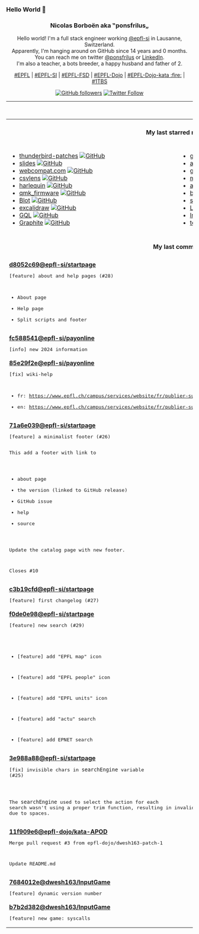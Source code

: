### Hello World 👋

<p align="center">
  <!-- use https://avatars.githubusercontent.com/u/176002?v=4 for your default github picture 
  <img src="https://raw.githubusercontent.com/ponsfrilus/ponsfrilus/master/img/ponsfrilus.png" title="Nicolas Borboën aka ‟ponsfrilus„" alt="Nicolas Borboën aka ‟ponsfrilus„" /> -->
  <h3 align="center">
    Nicolas Borboën aka ‟ponsfrilus„
  </h3>
  <p align="center">
    Hello world! I'm a full stack engineer working <a href="https://github.com/epfl-si">@epfl-si</a> in Lausanne, Switzerland.
    <br />Apparently, I'm hanging around on GitHub since 14 years and 0 months.
    <br />You can reach me on twitter <a href="https://twitter.com/ponsfrilus">@ponsfrilus</a> or <a href="http://linkedin.com/in/nicolasborboen">LinkedIn</a>.
    <br />I'm also a teacher, a bots breeder, a happy husband and father of 2.
  </p>
  <p align="center">
    <a href="https://www.epfl.ch">#EPFL</a> | 
    <a href="https://github.com/epfl-si/">#EPFL-SI</a> | 
    <a href="https://github.com/epfl-fsd">#EPFL-FSD</a> | 
    <a href="https://github.com/topics/epfl-dojo">#EPFL-Dojo</a> | 
    <a href="https://github.com/topics/epfl-dojo-kata">#EPFL-Dojo-kata :fire:</a> | 
    <a href="https://en.wikipedia.org/wiki/Indentation_style#Variant:_1TBS_(OTBS)">#1TBS</a>
  </p>
  <p align="center">
    <a href="https://github.com/ponsfrilus"><img alt="GitHub followers" src="https://img.shields.io/github/followers/ponsfrilus?label=Follow%20me%20on%20github&style=social"></a>
    <a href="https://twitter.com/ponsfrilus"><img alt="Twitter Follow" src="https://img.shields.io/twitter/follow/ponsfrilus?label=follow%20me%20on%20twitter&style=social"></a>
  </p>
  </p><hr><table align="center">
<tr>
<td colspan="2" align="center"><h4>My last starred repos</h4></td>
</tr>
<tr>
<td valign="top">
<ul>
<li>
<a href="https://github.com/Betterbird/thunderbird-patches" title="Betterbird is a fork of Mozilla Thunderbird. Here are the patches that provide all the goodness." target="_blank">thunderbird-patches</a>&nbsp;<a href="https://github.com/Betterbird/thunderbird-patches" title="Betterbird is a fork of Mozilla Thunderbird. Here are the patches that provide all the goodness." target="_blank"><img src="https://img.shields.io/github/stars/Betterbird/thunderbird-patches?style=social" alt="GitHub"></a>
</li>
<li>
<a href="https://github.com/maaslalani/slides" title="Terminal based presentation tool" target="_blank">slides</a>&nbsp;<a href="https://github.com/maaslalani/slides" title="Terminal based presentation tool" target="_blank"><img src="https://img.shields.io/github/stars/maaslalani/slides?style=social" alt="GitHub"></a>
</li>
<li>
<a href="https://github.com/webcompat/webcompat.com" title="Source code for webcompat.com" target="_blank">webcompat.com</a>&nbsp;<a href="https://github.com/webcompat/webcompat.com" title="Source code for webcompat.com" target="_blank"><img src="https://img.shields.io/github/stars/webcompat/webcompat.com?style=social" alt="GitHub"></a>
</li>
<li>
<a href="https://github.com/YS-L/csvlens" title="Command line csv viewer" target="_blank">csvlens</a>&nbsp;<a href="https://github.com/YS-L/csvlens" title="Command line csv viewer" target="_blank"><img src="https://img.shields.io/github/stars/YS-L/csvlens?style=social" alt="GitHub"></a>
</li>
<li>
<a href="https://github.com/tconbeer/harlequin" title="The SQL IDE for Your Terminal." target="_blank">harlequin</a>&nbsp;<a href="https://github.com/tconbeer/harlequin" title="The SQL IDE for Your Terminal." target="_blank"><img src="https://img.shields.io/github/stars/tconbeer/harlequin?style=social" alt="GitHub"></a>
</li>
<li>
<a href="https://github.com/qmk/qmk_firmware" title="Open-source keyboard firmware for Atmel AVR and Arm USB families" target="_blank">qmk_firmware</a>&nbsp;<a href="https://github.com/qmk/qmk_firmware" title="Open-source keyboard firmware for Atmel AVR and Arm USB families" target="_blank"><img src="https://img.shields.io/github/stars/qmk/qmk_firmware?style=social" alt="GitHub"></a>
</li>
<li>
<a href="https://github.com/davidmerfield/Blot" title="Turns a folder into a blog" target="_blank">Blot</a>&nbsp;<a href="https://github.com/davidmerfield/Blot" title="Turns a folder into a blog" target="_blank"><img src="https://img.shields.io/github/stars/davidmerfield/Blot?style=social" alt="GitHub"></a>
</li>
<li>
<a href="https://github.com/excalidraw/excalidraw" title="Virtual whiteboard for sketching hand-drawn like diagrams" target="_blank">excalidraw</a>&nbsp;<a href="https://github.com/excalidraw/excalidraw" title="Virtual whiteboard for sketching hand-drawn like diagrams" target="_blank"><img src="https://img.shields.io/github/stars/excalidraw/excalidraw?style=social" alt="GitHub"></a>
</li>
<li>
<a href="https://github.com/AmrDeveloper/GQL" title=" Git Query language is a SQL like language to perform queries on .git files with supports of most of SQL features such as grouping, ordering and aggregations functions" target="_blank">GQL</a>&nbsp;<a href="https://github.com/AmrDeveloper/GQL" title=" Git Query language is a SQL like language to perform queries on .git files with supports of most of SQL features such as grouping, ordering and aggregations functions" target="_blank"><img src="https://img.shields.io/github/stars/AmrDeveloper/GQL?style=social" alt="GitHub"></a>
</li>
<li>
<a href="https://github.com/GraphiteEditor/Graphite" title="2D raster & vector editor that melds traditional layers & tools with a modern node-based, fully non-destructive procedural workflow." target="_blank">Graphite</a>&nbsp;<a href="https://github.com/GraphiteEditor/Graphite" title="2D raster & vector editor that melds traditional layers & tools with a modern node-based, fully non-destructive procedural workflow." target="_blank"><img src="https://img.shields.io/github/stars/GraphiteEditor/Graphite?style=social" alt="GitHub"></a>
</li>
</ul>
<img width="450" height="1" /></td>
<td valign="top">
<ul>
<li>
<a href="https://github.com/arp242/goatcounter" title="Easy web analytics. No tracking of personal data." target="_blank">goatcounter</a>&nbsp;<a href="https://github.com/arp242/goatcounter" title="Easy web analytics. No tracking of personal data." target="_blank"><img src="https://img.shields.io/github/stars/arp242/goatcounter?style=social" alt="GitHub"></a>
</li>
<li>
<a href="https://github.com/atuinsh/atuin" title="✨ Magical shell history" target="_blank">atuin</a>&nbsp;<a href="https://github.com/atuinsh/atuin" title="✨ Magical shell history" target="_blank"><img src="https://img.shields.io/github/stars/atuinsh/atuin?style=social" alt="GitHub"></a>
</li>
<li>
<a href="https://github.com/extrawurst/gitui" title="Blazing 💥 fast terminal-ui for git written in rust 🦀" target="_blank">gitui</a>&nbsp;<a href="https://github.com/extrawurst/gitui" title="Blazing 💥 fast terminal-ui for git written in rust 🦀" target="_blank"><img src="https://img.shields.io/github/stars/extrawurst/gitui?style=social" alt="GitHub"></a>
</li>
<li>
<a href="https://github.com/llenotre/maestro" title="Unix-like kernel written in Rust" target="_blank">maestro</a>&nbsp;<a href="https://github.com/llenotre/maestro" title="Unix-like kernel written in Rust" target="_blank"><img src="https://img.shields.io/github/stars/llenotre/maestro?style=social" alt="GitHub"></a>
</li>
<li>
<a href="https://github.com/goauthentik/authentik" title="The authentication glue you need." target="_blank">authentik</a>&nbsp;<a href="https://github.com/goauthentik/authentik" title="The authentication glue you need." target="_blank"><img src="https://img.shields.io/github/stars/goauthentik/authentik?style=social" alt="GitHub"></a>
</li>
<li>
<a href="https://github.com/Dwin17/bento" title="Bento Mechanical Keyboard Macropad" target="_blank">bento</a>&nbsp;<a href="https://github.com/Dwin17/bento" title="Bento Mechanical Keyboard Macropad" target="_blank"><img src="https://img.shields.io/github/stars/Dwin17/bento?style=social" alt="GitHub"></a>
</li>
<li>
<a href="https://github.com/sontek/snowmachine" title="A python script that allows your terminal to snow." target="_blank">snowmachine</a>&nbsp;<a href="https://github.com/sontek/snowmachine" title="A python script that allows your terminal to snow." target="_blank"><img src="https://img.shields.io/github/stars/sontek/snowmachine?style=social" alt="GitHub"></a>
</li>
<li>
<a href="https://github.com/danny-avila/LibreChat" title="Enhanced ChatGPT Clone: Features OpenAI, GPT-4 Vision, Bing, Anthropic, OpenRouter, Google Gemini, AI model switching, message search, langchain, DALL-E-3, ChatGPT Plugins, OpenAI Functions, Secure Multi-User System, Presets, completely open-source for self-hosting. More features in development" target="_blank">LibreChat</a>&nbsp;<a href="https://github.com/danny-avila/LibreChat" title="Enhanced ChatGPT Clone: Features OpenAI, GPT-4 Vision, Bing, Anthropic, OpenRouter, Google Gemini, AI model switching, message search, langchain, DALL-E-3, ChatGPT Plugins, OpenAI Functions, Secure Multi-User System, Presets, completely open-source for self-hosting. More features in development" target="_blank"><img src="https://img.shields.io/github/stars/danny-avila/LibreChat?style=social" alt="GitHub"></a>
</li>
<li>
<a href="https://github.com/dwesh163/InputGame" title="null" target="_blank">InputGame</a>&nbsp;<a href="https://github.com/dwesh163/InputGame" title="null" target="_blank"><img src="https://img.shields.io/github/stars/dwesh163/InputGame?style=social" alt="GitHub"></a>
</li>
<li>
<a href="https://github.com/Yuchen413/text2image_safety" title="null" target="_blank">text2image_safety</a>&nbsp;<a href="https://github.com/Yuchen413/text2image_safety" title="null" target="_blank"><img src="https://img.shields.io/github/stars/Yuchen413/text2image_safety?style=social" alt="GitHub"></a>
</li>
</ul>
<img width="450" height="1" /></td>
</tr>
<tr>
<td colspan="2" align="center"><h4>My last commits</h4></td>
</tr>
<tr>
        <td colspan="2">
          <div><strong><a href="https://api.github.com/repos/epfl-si/startpage/commits/d8052c69ea7d41be6aed2b5bf5d65f01b3ca07b9" title="2024-01-18T14:02:45.000+01:00" target="_blank">d8052c69</a><a href="https://github.com/epfl-si">@epfl-si</a><a href="https://github.com/epfl-si/startpage" title="startpage.epfl.ch">/startpage</a></strong></div>
          <pre>[feature] about and help pages (#28)

* About page
* Help page
* Split scripts and footer</pre>
        </td>
        </tr><tr>
        <td colspan="2">
          <div><strong><a href="https://api.github.com/repos/epfl-si/payonline/commits/fc588541ab30054010e6b69c7ae48f796bcbca19" title="2024-01-10T12:32:16.000+01:00" target="_blank">fc588541</a><a href="https://github.com/epfl-si">@epfl-si</a><a href="https://github.com/epfl-si/payonline" title="payonline.epfl.ch, the payment multiplexing system in use at EPFL">/payonline</a></strong></div>
          <pre>[info] new 2024 information</pre>
        </td>
        </tr><tr>
        <td colspan="2">
          <div><strong><a href="https://api.github.com/repos/epfl-si/payonline/commits/85e29f2e81ca9a6ca083102fa2a71813f138e37a" title="2024-01-09T19:22:59.000+01:00" target="_blank">85e29f2e</a><a href="https://github.com/epfl-si">@epfl-si</a><a href="https://github.com/epfl-si/payonline" title="payonline.epfl.ch, the payment multiplexing system in use at EPFL">/payonline</a></strong></div>
          <pre>[fix] wiki-help

- fr: 
https://www.epfl.ch/campus/services/website/fr/publier-sur-le-web-epfl/wordpress/liste-des-blocs/formulaires/
- en: 
https://www.epfl.ch/campus/services/website/fr/publier-sur-le-web-epfl/wordpress/liste-des-blocs/formulaires/</pre>
        </td>
        </tr><tr>
        <td colspan="2">
          <div><strong><a href="https://api.github.com/repos/epfl-si/startpage/commits/71a6e0393fb5eadf8e7ff1a5cfb9c9ec98d84a79" title="2024-01-09T12:02:03.000+01:00" target="_blank">71a6e039</a><a href="https://github.com/epfl-si">@epfl-si</a><a href="https://github.com/epfl-si/startpage" title="startpage.epfl.ch">/startpage</a></strong></div>
          <pre>[feature] a minimalist footer (#26)

This add a footer with link to
- about page
- the version (linked to GitHub release)
- GitHub issue
- help
- source

Update the catalog page with new footer.

Closes #10</pre>
        </td>
        </tr><tr>
        <td colspan="2">
          <div><strong><a href="https://api.github.com/repos/epfl-si/startpage/commits/c3b19cfd419d8251be04d168531727e771819ea2" title="2024-01-09T09:39:12.000+01:00" target="_blank">c3b19cfd</a><a href="https://github.com/epfl-si">@epfl-si</a><a href="https://github.com/epfl-si/startpage" title="startpage.epfl.ch">/startpage</a></strong></div>
          <pre>[feature] first changelog (#27)</pre>
        </td>
        </tr><tr>
        <td colspan="2">
          <div><strong><a href="https://api.github.com/repos/epfl-si/startpage/commits/f0de0e98be7adf87922c2456e74ea6f601b7f8fc" title="2024-01-05T13:30:42.000+01:00" target="_blank">f0de0e98</a><a href="https://github.com/epfl-si">@epfl-si</a><a href="https://github.com/epfl-si/startpage" title="startpage.epfl.ch">/startpage</a></strong></div>
          <pre>[feature] new search (#29)

* [feature] add "EPFL map" icon

* [feature] add "EPFL people" icon

* [feature] add "EPFL units" icon

* [feature] add "actu" search

* [feature] add EPNET search</pre>
        </td>
        </tr><tr>
        <td colspan="2">
          <div><strong><a href="https://api.github.com/repos/epfl-si/startpage/commits/3e988a8867fa21c5efeef66852b15168fa671927" title="2024-01-04T17:10:42.000+01:00" target="_blank">3e988a88</a><a href="https://github.com/epfl-si">@epfl-si</a><a href="https://github.com/epfl-si/startpage" title="startpage.epfl.ch">/startpage</a></strong></div>
          <pre>[fix] invisible chars in `searchEngine` variable (#25)

The `searchEngine` used to select the action for each search wasn't
using a proper trim function, resulting in invalid match due to spaces.</pre>
        </td>
        </tr><tr>
        <td colspan="2">
          <div><strong><a href="https://api.github.com/repos/epfl-dojo/kata-APOD/commits/11f909e60b127802266abf3a7e9e5f57f0aa1c03" title="2023-12-18T10:19:43.000+01:00" target="_blank">11f909e6</a><a href="https://github.com/epfl-dojo">@epfl-dojo</a><a href="https://github.com/epfl-dojo/kata-APOD" title="Kata : création d'un navigateur d'APOD (Astronomy Picture of the Day)">/kata-APOD</a></strong></div>
          <pre>Merge pull request #3 from epfl-dojo/dwesh163-patch-1

Update README.md</pre>
        </td>
        </tr><tr>
        <td colspan="2">
          <div><strong><a href="https://api.github.com/repos/dwesh163/InputGame/commits/7684012e60ed342d8fcc637be5ed431703af2e26" title="2023-12-12T19:23:48.000+01:00" target="_blank">7684012e</a><a href="https://github.com/dwesh163">@dwesh163</a><a href="https://github.com/dwesh163/InputGame" title="null">/InputGame</a></strong></div>
          <pre>[feature] dynamic version number</pre>
        </td>
        </tr><tr>
        <td colspan="2">
          <div><strong><a href="https://api.github.com/repos/dwesh163/InputGame/commits/b7b2d382019312701dc49c6a8427d75df4a5028b" title="2023-12-12T19:23:34.000+01:00" target="_blank">b7b2d382</a><a href="https://github.com/dwesh163">@dwesh163</a><a href="https://github.com/dwesh163/InputGame" title="null">/InputGame</a></strong></div>
          <pre>[feature] new game: syscalls</pre>
        </td>
        </tr><tfoot>
<tr>
<td colspan="2" align="right">
<img width="900" height="1" />
<small>⏰ Updated on Thu, 18 Jan 2024 13:45:12 GMT</small>
</td>
</tr>
</tfoot>
<br />
</table>
